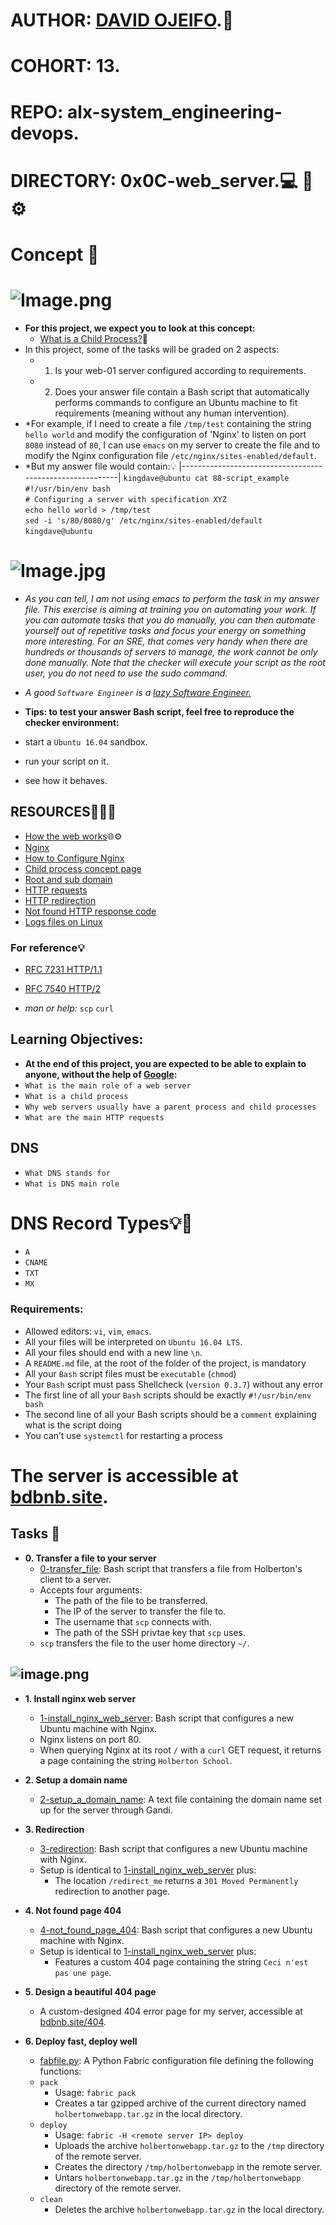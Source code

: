 # AUTHOR:         [DAVID OJEIFO](https://github.com/Kingvadee).:briefcase:
# COHORT:         13.
# REPO:		  alx-system_engineering-devops.
# DIRECTORY:	  0x0C-web_server.:computer: :rocket: :gear:

# Concept :page_with_curl:

# ![Image.png](https://s3.amazonaws.com/intranet-projects-files/holbertonschool-sysadmin_devops/266/8Gu52Qv.png)
 * **For this project, we expect you to look at this concept:**
    * [What is a Child Process?](https://intranet.alxswe.com/concepts/110):book:
 * In this project, some of the tasks will be graded on 2 aspects:
    * 1.	Is your web-01 server configured according to requirements.
    * 2.	Does your answer file contain a Bash script that automatically
    	     	performs commands to configure an Ubuntu machine to fit
		requirements (meaning without any human intervention).
 * *For example, if I need to create a file `/tmp/test` containing the string
   `hello world` and modify the configuration of 'Nginx' to listen on port `8080`
    instead of `80`, I can use `emacs` on my server to create the file and to
    modify the Nginx configuration file `/etc/nginx/sites-enabled/default`.
 * *But my answer file would contain::bulb:
    |----------------------------------------------------------|
     `kingdave@ubuntu cat 88-script_example`		       
     `#!/usr/bin/env bash`				       
     `# Configuring a server with specification XYZ`	       
     `echo hello world > /tmp/test`			       
     `sed -i 's/80/8080/g' /etc/nginx/sites-enabled/default`
     `kingdave@ubuntu`					       

# ![Image.jpg](https://s3.amazonaws.com/intranet-projects-files/holbertonschool-sysadmin_devops/266/82VsYEC.jpg)
 * *As you can tell, I am not using emacs to perform the task in my answer file.
    This exercise is aiming at training you on automating your work. If you can
    automate tasks that you do manually, you can then automate yourself out of
    repetitive tasks and focus your energy on something more interesting.
    For an SRE, that comes very handy when there are hundreds or thousands of
    servers to manage, the work cannot be only done manually. Note that the
    checker will execute your script as the root user, you do not need to use
    the sudo command.*

 * *A good `Software Engineer` is a [lazy Software Engineer.](https://www.techwell.com/techwell-insights/2013/12/why-best-programmers-are-lazy-and-act-dumb)*
 * **Tips: to test your answer Bash script, feel free to reproduce the checker environment:**
 * 	start a `Ubuntu 16.04` sandbox.
 * 	run your script on it.
 * 	see how it behaves.
##	RESOURCES:book::globe_with_meridians::link:
 * 	[How the web works](https://developer.mozilla.org/en-US/docs/Learn/Getting_started_with_the_web/How_the_Web_works):globe_with_meridians::gear:
 * 	[Nginx](https://en.wikipedia.org/wiki/Nginx)
 * 	[How to Configure Nginx](https://www.digitalocean.com/community/tutorials/how-to-set-up-nginx-server-blocks-virtual-hosts-on-ubuntu-16-04)
 * 	[Child process concept page](https://intranet.alxswe.com/concepts/110)
 * 	[Root and sub domain](https://landingi.com/help/domains-vs-subdomains/)
 * 	[HTTP requests](https://www.tutorialspoint.com/http/http_methods.htm)
 * 	[HTTP redirection](https://moz.com/learn/seo/redirection)
 * 	[Not found HTTP response code](https://en.wikipedia.org/wiki/HTTP_404)
 * 	[Logs files on Linux](https://www.cyberciti.biz/faq/ubuntu-linux-gnome-system-log-viewer/)
###	 For reference:bulb:
 *	 [RFC 7231 HTTP/1.1](https://datatracker.ietf.org/doc/html/rfc7231)
 *	 [RFC 7540 HTTP/2](https://datatracker.ietf.org/doc/html/rfc7540)

 * *man or help:*
    `scp`
    `curl`
## Learning Objectives:
 * **At the end of this project, you are expected to be able to explain to anyone, without the help of [Google](https://www.google.com):**
 * `What is the main role of a web server`
 * `What is a child process`
 * `Why web servers usually have a parent process and child processes`
 * `What are the main HTTP requests`
## **DNS**
 * `What DNS stands for`
 * `What is DNS main role`

# DNS Record Types:bulb::page_with_curl:
 * `A`
 * `CNAME`
 * `TXT`
 * `MX`

### Requirements:
 * Allowed editors: `vi`, `vim`, `emacs`.
 * All your files will be interpreted on `Ubuntu 16.04 LTS`.
 * All your files should end with a new line `\n`.
 * A `README.md` file, at the root of the folder of the project, is mandatory
 * All your `Bash` script files must be `executable` (`chmod`)
 * Your `Bash` script must pass Shellcheck (`version 0.3.7`) without any error
 * The first line of all your `Bash` scripts should be exactly `#!/usr/bin/env bash`
 * The second line of all your Bash scripts should be a `comment` explaining what is the script doing
 * You can’t use `systemctl` for restarting a process

# The server is accessible at [bdbnb.site](http://bdbnb.site).

## Tasks :page_with_curl:

* **0. Transfer a file to your server**
  * [0-transfer_file](./0-transfer_file): Bash script that transfers a file
  from Holberton's client to a server.
  * Accepts four arguments:
    * The path of the file to be transferred.
    * The IP of the server to transfer the file to.
    * The username that `scp` connects with.
    * The path of the SSH privtae key that `scp` uses.
  * `scp` transfers the file to the user home directory `~/`.
## ![image.png](https://media.istockphoto.com/id/1188883674/vector/file-transfer-concept-vector-illustration.jpg?s=1024x1024&w=is&k=20&c=MqAzPzD3eaLdHAZ-RmAIA8kSQbhf6r3KUc2z-7Lwf28=)

* **1. Install nginx web server**
  * [1-install_nginx_web_server](./1-install_nginx_web_server): Bash script
  that configures a new Ubuntu machine with Nginx.
  * Nginx listens on port 80.
  * When querying Nginx at its root `/` with a `curl` GET request,
  it returns a page containing the string `Holberton School`.

* **2. Setup a domain name**
  * [2-setup_a_domain_name](./2-setup_a_domain_name): A text file containing
  the domain name set up for the server through Gandi.

* **3. Redirection**
  * [3-redirection](./3-redirection): Bash script that configures a new Ubuntu
  machine with Nginx.
  * Setup is identical to [1-install_nginx_web_server](./1-install_nginx_web_server)
  plus:
    * The location `/redirect_me` returns a `301 Moved Permanently` redirection
    to another page.

* **4. Not found page 404**
  * [4-not_found_page_404](./4-not_found_page_404): Bash script that configures
  a new Ubuntu machine with Nginx.
  * Setup is identical to [1-install_nginx_web_server](./1-install_nginx_web_server)
  plus:
    * Features a custom 404 page containing the string `Ceci n'est pas une page`.

* **5. Design a beautiful 404 page**
  * A custom-designed 404 error page for my server, accessible at
  [bdbnb.site/404](http://bdbnb.site/404).

* **6. Deploy fast, deploy well**
  * [fabfile.py](./fabfile.py): A Python Fabric configuration file defining
  the following functions:
  * `pack`
    * Usage: `fabric pack`
    * Creates a tar gzipped archive of the current directory named
    `holbertonwebapp.tar.gz` in the local directory.
  * `deploy`
    * Usage: `fabric -H <remote server IP> deploy`
    * Uploads the archive `holbertonwebapp.tar.gz` to the `/tmp`
    directory of the remote server.
    * Creates the directory `/tmp/holbertonwebapp` in the remote server.
    * Untars `holbertonwebapp.tar.gz` in the `/tmp/holbertonwebapp` directory
    of the remote server.
  * `clean`
    * Deletes the archive `holbertonwebapp.tar.gz` in the local directory.
